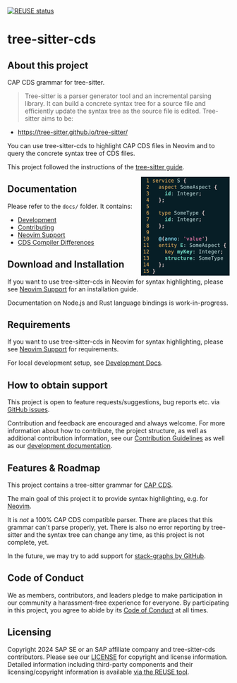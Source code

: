 [![REUSE status](https://api.reuse.software/badge/github.com/cap-js-community/tree-sitter-cds)](https://api.reuse.software/info/github.com/cap-js-community/tree-sitter-cds)

# tree-sitter-cds

## About this project

CAP CDS grammar for tree-sitter.

> Tree-sitter is a parser generator tool and an incremental parsing library.
> It can build a concrete syntax tree for a source file and efficiently update the
> syntax tree as the source file is edited. Tree-sitter aims to be:

 - https://tree-sitter.github.io/tree-sitter/

You can use tree-sitter-cds to highlight CAP CDS files in Neovim and
to query the concrete syntax tree of CDS files.

This project followed the instructions of the [tree-sitter guide].

<img alt="Screenshot of Neovim. A CDS file is opened and has proper syntax highlighting." title="Neovim Syntax Highlighting Example" src="./docs/assets/neovim-syntax-highlighting.png" align="right" width="201" height="224" />


## Documentation

Please refer to the `docs/` folder.  It contains:

- [Development](./docs/development.md)
- [Contributing](./CONTRIBUTING.md)
- [Neovim Support](./docs/neovim-support.md)
- [CDS Compiler Differences](./docs/cds-compiler-differences.md)


## Download and Installation

If you want to use tree-sitter-cds in Neovim for syntax highlighting,
please see [Neovim Support](./docs/neovim-support.md) for an
installation guide.

Documentation on Node.js and Rust language bindings is work-in-progress.


## Requirements

If you want to use tree-sitter-cds in Neovim for syntax highlighting,
please see [Neovim Support](./docs/neovim-support.md) for requirements.

For local development setup, see [Development Docs](./docs/development.md).


## How to obtain support

This project is open to feature requests/suggestions, bug reports etc.
via [GitHub issues](https://github.com/cap-js-community/tree-sitter-cds/issues).

Contribution and feedback are encouraged and always welcome.
For more information about how to contribute, the project structure,
as well as additional contribution information, see our [Contribution Guidelines](CONTRIBUTING.md)
as well as our [development documentation](./docs/development.md).

## Features & Roadmap

This project contains a tree-sitter grammar for [CAP CDS](https://cap.cloud.sap/).

The main goal of this project it to provide syntax highlighting, e.g. for [Neovim](./docs/neovim-support.md).

It is _not_ a 100% CAP CDS compatible parser. There are places that this grammar
can't parse properly, yet.   There is also no error reporting by tree-sitter and
the syntax tree can change any time, as this project is not complete, yet.

In the future, we may try to add support for [stack-graphs by GitHub][stack-graphs].

## Code of Conduct

We as members, contributors, and leaders pledge to make participation in our community a harassment-free experience for everyone. By participating in this project, you agree to abide by its [Code of Conduct](CODE_OF_CONDUCT.md) at all times.

## Licensing

Copyright 2024 SAP SE or an SAP affiliate company and tree-sitter-cds contributors. Please see our [LICENSE](LICENSE) for copyright and license information. Detailed information including third-party components and their licensing/copyright information is available [via the REUSE tool](https://api.reuse.software/info/github.com/cap-js-community/<your-project>).

[tree-sitter guide]: https://tree-sitter.github.io/tree-sitter/creating-parsers
[stack-graphs]: https://github.blog/2021-12-09-introducing-stack-graphs/
